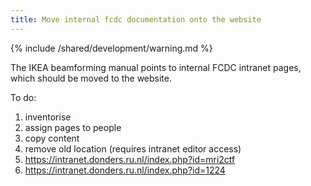 ```yaml
---
title: Move internal fcdc documentation onto the website
---
```


{% include /shared/development/warning.md %}


The IKEA beamforming manual points to internal FCDC intranet pages, which should be moved to the website.

To do:

1.  inventorise
2.  assign pages to people
3.  copy content
4.  remove old location (requires intranet editor access)
5.  https://intranet.donders.ru.nl/index.php?id=mri2ctf
6.  https://intranet.donders.ru.nl/index.php?id=1224
